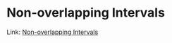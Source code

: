 # Non-overlapping Intervals
Link: [Non-overlapping Intervals](https://leetcode.com/problems/non-overlapping-intervals/)

